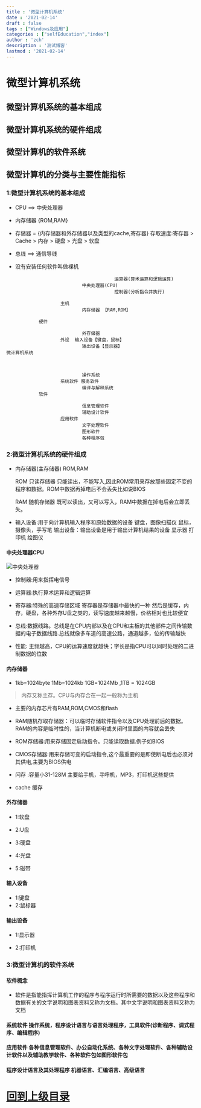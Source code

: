 ```yaml
---
title : '微型计算机系统'
date : '2021-02-14'
draft : false
tags : ["Windows及应用"]
categories : ["selfEducation","index"]
author : 'zch'
description : '测试博客'
lastmod : '2021-02-14'
---
```


# 微型计算机系统







## 微型计算机系统的基本组成

## 微型计算机系统的硬件组成

## 微型计算机的软件系统

## 微型计算机的分类与主要性能指标







### 1:微型计算机系统的基本组成



+ CPU ==> 中央处理器



+ 内存储器 {ROM,RAM}

+ 存储器 = {内存储器和外存储器以及类型的cache,寄存器}  存取速度:寄存器 > Cache > 内存 > 硬盘 > 光盘 > 软盘 



+ 总线 ==> 通信导线



+ 没有安装任何软件叫做裸机




```
										运算器(算术运算和逻辑运算)
							中央处理器(CPU)
										控制器(分析指令并执行)
								
					主机
							内存储器 【RAM,ROM】

			硬件	

							外存储器
					外设	输入设备【键盘，鼠标】
							输出设备【显示器】
微计算机系统



							操作系统
					系统软件 服务软件
							编译与解释系统
			软件
				  
							信息管理软件
							辅助设计软件
					应用软件
							文字处理软件
							图形软件
							各种程序包
```



### 2:微型计算机系统的硬件组成



+ 内存储器(主存储器) ROM,RAM

  ROM 只读存储器   只能读出，不能写入,因此ROM常用来存放那些固定不变的程序和数据。ROM中数据再掉电后不会丢失比如说BIOS

  RAM 随机存储器 既可以读出，又可以写入，RAM中数据在掉电后会立即丢失。

  

  

+ 输入设备:用于向计算机输入程序和原始数据的设备      键盘，图像扫描仪  鼠标，摄像头，手写笔
	输出设备：输出设备是用于输出计算机结果的设备 显示器 打印机 绘图仪
	

	

#### 中央处理器CPU

![中央处理器](img/中央处理器.jpg)

+ 控制器:用来指挥电信号

+ 运算器:执行算术运算和逻辑运算

+ 寄存器:特殊的高速存储区域  寄存器是存储器中最快的一种 然后是缓存，内存，硬盘，各种外存U盘之类的，读写速度越来越慢，价格相对也比较便宜

+ 总线:数据线路。总线是在CPU内部以及在CPU和主板的其他部件之间传输数据的电子数据线路.总线就像多车道的高速公路，通道越多，位的传输越快

+ 性能: 主频越高，CPU的运算速度就越快；字长是指CPU可以同时处理的二进制数据的位数  

  

#### 内存储器

+ 1kb=1024byte 1Mb=1024kb  1GB=1024Mb ,1TB = 1024GB

> 内存又称主存。CPU与内存合在一起一般称为主机

+ 主要的内存芯片有RAM,ROM,CMOS和flash

+ RAM随机存取存储器：可以临时存储软件指令以及CPU处理前后的数据。RAM的内容是临时性的，当计算机断电或关闭时里面的内容就会丢失

+ ROM存储器:用来存储固定启动指令。只能读取数据.例子如BIOS

+ CMOS存储器:用来存储可变的启动指令,这个最重要的是即使断电后也必须对其供电,主要为BIOS供电

+ 闪存 :容量小31-128M 主要给手机，寻呼机，MP3，打印机这些提供

+ cache 缓存


#### 外存储器

+ 1:软盘

+ 2:U盘

+ 3:硬盘

+ 4:光盘

+ 5:磁带


#### 输入设备


+ 1:键盘
+ 2:鼠标器


#### 输出设备

+ 1:显示器

+ 2:打印机





### 3:微型计算机的软件系统


#### 软件概念


+ 软件是指能指挥计算机工作的程序与程序运行时所需要的数据以及这些程序和数据有关的文字说明和图表资料又称为文档。其中文字说明和图表资料又称为文档


#### 系统软件 操作系统，程序设计语言与语言处理程序，工具软件(诊断程序、调式程序、编辑程序)


#### 应用软件 各种信息管理软件、办公自动化系统、各种文字处理软件、各种辅助设计软件以及辅助教学软件、各种软件包如图形软件包


#### 程序设计语言及其处理程序 机器语言、汇编语言、高级语言






































# [回到上级目录](./index.md)
